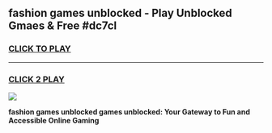 
## fashion games unblocked - Play Unblocked Gmaes & Free #dc7cl
<h3>
<a href="https://news.freeplayer.one?title=fashion_games_unblocked&ref=24F">CLICK TO PLAY</a></h3>
<hr>

<h3>
<a href="https://news.freeplayer.one?title=fashion_games_unblocked&ref=24F">CLICK 2 PLAY</a>
  
</h3>

<a href="https://news.freeplayer.one?title=fashion_games_unblocked&ref=24F/"><img src="https://clearcache.store/games.png"></a>


**fashion games unblocked games unblocked: Your Gateway to Fun and Accessible Online Gaming**
